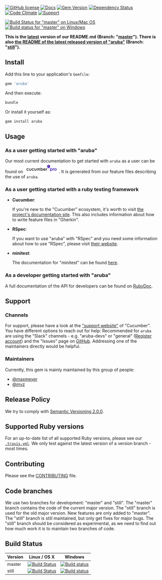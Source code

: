 [![GitHub license](https://img.shields.io/badge/license-MIT-blue.svg)](https://raw.githubusercontent.com/cucumber/aruba/master/LICENSE)
[![Docs](https://img.shields.io/badge/cucumber.pro-aruba-3d10af.svg)](https://app.cucumber.pro/projects/aruba)
[![Gem Version](https://badge.fury.io/rb/aruba.svg)](http://badge.fury.io/rb/aruba)
[![Dependency Status](https://gemnasium.com/cucumber/aruba.svg)](https://gemnasium.com/cucumber/aruba)
[![Code Climate](https://codeclimate.com/github/cucumber/aruba.svg)](https://codeclimate.com/github/cucumber/aruba)
[![Support](https://img.shields.io/badge/cucumber-support-orange.svg)](https://cucumber.io/support)

[![Build Status for "master" on Linux/Mac OS](https://travis-ci.org/cucumber/aruba.svg?branch=master)](https://travis-ci.org/cucumber/aruba) 
[![Build status for "master" on Windows](https://ci.appveyor.com/api/projects/status/jfo2tkqhnrqqcivl/branch/master?svg=true&passingText=master%20windows%20passing&failingText=master%20windows%20failing&pendingText=master%20windows%20pending)](https://ci.appveyor.com/project/cucumberbdd/aruba/branch/master)

**This is the [latest](https://github.com/cucumber/aruba/blob/master/README.md) version of our README.md (Branch: "[master](https://github.com/cucumber/aruba/tree/master)"). There is also [the README of the latest released version of "aruba"](https://github.com/cucumber/aruba/blob/still/README.md) (Branch: "[still](https://github.com/cucumber/aruba/tree/still)").**

## Install

Add this line to your application's `Gemfile`:

~~~ruby
gem 'aruba'
~~~

And then execute:

~~~bash
bundle
~~~

Or install it yourself as:

~~~bash
gem install aruba
~~~

## Usage

### As a user getting started with "aruba"

Our most current documentation to get started with `aruba` as a user can be found on [![See our documentation on Cucumber Pro](https://github.com/cucumber-ltd/brand/raw/master/images/png/notm/cucumber-pro-black/cucumber-pro-black-32.png)](https://app.cucumber.pro/projects/aruba). It is generated from our feature files describing the use of `aruba`.

### As a user getting started with a ruby testing framework

* **Cucumber**:

    If you're new to the "Cucumber" ecosystem, it's worth to visit
[the project's documentation site](https://cucumber.io/docs). This also includes
information about how to write feature files in "Gherkin".

* **RSpec**:

    If you want to use "aruba" with "RSpec" and you need some information about how to use "RSpec", please visit [their website](http://rspec.info/documentation/).

* **minitest**:

    The documentation for "minitest" can be found [here](http://docs.seattlerb.org/minitest/).

### As a developer getting started with "aruba"

A full documentation of the API for developers can be found on
[RubyDoc](http://www.rubydoc.info/github/cucumber/aruba/master/frames).

## Support

### Channels

For support, please have a look at the ["support website"](https://cucumber.io/support) of "Cucumber". You have different options to reach out for help: Recommended for `aruba` are using the "Slack" channels - e.g. "aruba-devs" or "general" ([Register account](https://cucumberbdd-slack-invite.herokuapp.com/)) and the "Issues" page on [GitHub](https://github.com/cucumber/aruba/issues). Addressing one of the maintainers directly would be helpful.

### Maintainers

Currently, this gem is mainly maintained by this group of people:

* [@maxmeyer](https://github.com/maxmeyer)
* [@mvz](https://github.com/mvz)

## Release Policy

We try to comply with [Semantic Versioning 2.0.0](http://semver.org/spec/v2.0.0.html).

## Supported Ruby versions

For an up-to-date list of all supported Ruby versions, please see our [`.travis.yml`](https://github.com/cucumber/aruba/blob/master/.travis.yml). We only test against the latest version of a version branch - most times.

## Contributing

Please see the [CONTRIBUTING](CONTRIBUTING.md) file.

## Code branches

We use two branches for development: "master" and "still". The "master" branch
contains the code of the current major version. The "still" branch is used for the
old major version. New features are only added to "master". The "still" branch is
still maintained, but only get fixes for major bugs. The "still" branch should be considered as experimental, as we need to find out how much work it is to maintain two branches of code.

## Build Status

|Version|Linux / OS X|Windows|
| ------ | ------ | ------ |
| master | [![Build Status](https://travis-ci.org/cucumber/aruba.svg?branch=master)](https://travis-ci.org/cucumber/aruba) | [![Build status](https://ci.appveyor.com/api/projects/status/jfo2tkqhnrqqcivl/branch/master?svg=true&passingText=master%20windows%20passing&failingText=master%20windows%20failing&pendingText==master%20windows%20pending)](https://ci.appveyor.com/project/cucumberbdd/aruba/branch/master)|
| still | [![Build Status](https://travis-ci.org/cucumber/aruba.svg?branch=still)](https://travis-ci.org/cucumber/aruba) | [![Build status](https://ci.appveyor.com/api/projects/status/jfo2tkqhnrqqcivl/branch/still?svg=true&passingText=still%20windows%20passing&failingText=still%20windows%20failing&pendingText=master%20windows%20pending)](https://ci.appveyor.com/project/cucumberbdd/aruba/branch/still)
